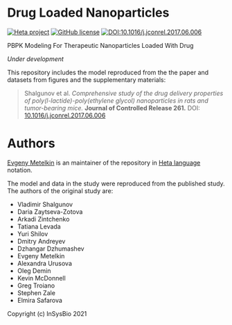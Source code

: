 # Drug Loaded Nanoparticles

[![Heta project](https://img.shields.io/badge/%CD%B1-Heta_project-blue)](https://hetalang.github.io/)
[![GitHub license](https://img.shields.io/github/license/insysbio/drug-loaded-nanoparticles.svg)](https://github.com/insysbio/drug-loaded-nanoparticles/blob/master/LICENSE)
[![DOI:10.1016/j.jconrel.2017.06.006](https://zenodo.org/badge/DOI/10.1016/j.jconrel.2017.06.006.svg)](https://doi.org/10.1016/j.jconrel.2017.06.006)

PBPK Modeling For Therapeutic Nanoparticles Loaded With Drug

_Under development_

This repository includes the model reproduced from the the paper and datasets from figures and the supplementary materials:

> Shalgunov et al. _Comprehensive study of the drug delivery properties of poly(l-lactide)-poly(ethylene glycol) nanoparticles in rats and tumor-bearing mice._ __Journal of Controlled Release 261.__ DOI: [10.1016/j.jconrel.2017.06.006](http://dx.doi.org/10.1016/j.jconrel.2017.06.006)

# Authors

[Evgeny Metelkin](https://github.com/metelkin) is an maintainer of the repository in [Heta language](https://hetalang.githu.io) notation.

The model and data in the study were reproduced from the published study.
The authors of the original study are:

- Vladimir Shalgunov
- Daria Zaytseva-Zotova
- Arkadi Zintchenko
- Tatiana Levada
- Yuri Shilov
- Dmitry Andreyev
- Dzhangar Dzhumashev
- Evgeny Metelkin
- Alexandra Urusova
- Oleg Demin
- Kevin McDonnell
- Greg Troiano
- Stephen Zale
- Elmira Safarovа

Copyright
(c) InSysBio 2021
